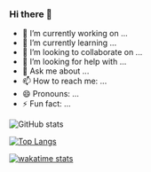 ### Hi there 👋

<!--
**annapinkerton/annapinkerton** is a ✨ _special_ ✨ repository because its `README.md` (this file) appears on your GitHub profile.

Gradient in bg_color
You can provide multiple comma-separated values in bg_color option to render a gradient, the format of the gradient is :-

&bg_color=DEG,COLOR1,COLOR2,COLOR3...COLOR10

-->

- 🔭 I’m currently working on ...
- 🌱 I’m currently learning ...
- 👯 I’m looking to collaborate on ...
- 🤔 I’m looking for help with ...
- 💬 Ask me about ...
- 📫 How to reach me: ...
- 😄 Pronouns: ...
- ⚡ Fun fact: ...



![GitHub stats](https://github-readme-stats.vercel.app/api?username=annapinkerton&hide=issues&count_private=true&show_icons=true&theme=radical)

[![Top Langs](https://github-readme-stats.vercel.app/api/top-langs/?username=annapinkerton&layout=compact)](https://github.com/annapinkerton/github-readme-stats)


[![wakatime stats](https://github-readme-stats.vercel.app/api/wakatime?username=akpinkerton)](https://github.com/annapinkerton/github-readme-stats)



